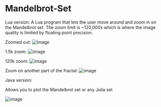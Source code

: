 # Mandelbrot-Set

Lua version:
A Lua program that lets the user move around and zoom in on the Mandelbrot set. The zoom limit is ~120,000x which is where the image quality is limited by floating point precision.

Zoomed out:
![image](https://github.com/user-attachments/assets/ebde5b30-9b5e-4407-bc9d-16b9047b9bdb)

1.5k zoom:
![image](https://github.com/user-attachments/assets/5ce27d00-f1c5-43df-804c-85a631e75ad0)

120k zoom:
![image](https://github.com/user-attachments/assets/e10cf0b8-f7ef-4000-8fc4-35703ad7d597)

Zoom on another part of the fractal:
![image](https://github.com/user-attachments/assets/610bb7b7-2d2e-4cd6-96ec-2250d1c5a2b5)


Java version:

Allows you to plot the Mandelbrot set or any Julia set

![image](https://github.com/user-attachments/assets/cd4980a7-3a3f-4e65-97fb-f91eed9e510c)
